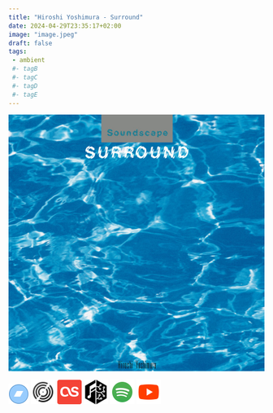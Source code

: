 ```yaml
---
title: "Hiroshi Yoshimura - Surround"
date: 2024-04-29T23:35:17+02:00
image: "image.jpeg"
draft: false
tags:
 - ambient
 #- tagB
 #- tagC
 #- tagD
 #- tagE
---
```

![cover](image.jpeg (Hiroshi-Yoshimura - Surround))
 
[![bandcamp](../links/svg/bandcamp.png (bandcamp))](https://hiroshi-yoshimura.bandcamp.com/album/surround?from=search&search_item_id=4247402081&search_item_type=a&search_match_part=%3F&search_page_id=3371564363&search_page_no=1&search_rank=1&search_sig=e4625ef805093108ff49ae430bed185e)
[![discogs](../links/svg/discogs.png (discogs))](https://www.discogs.com/master/599755)
[![lastfm](../links/svg/lastfm.png (lastfm))]()
[![musicbrainz](../links/svg/musicbrainz.png (musicbrainz))]()
[![spotify](../links/svg/spotify.png (putify))](https://open.spotify.com/album/1rnwK12BYEZDg4XWZEp98V)
[![youtube](../links/svg/youtube.png (youtube))](https://www.youtube.com/playlist?list=PLKLPE6Ph1xZqfVHjz9wiaA3iDL7Ff9RpU)
 
